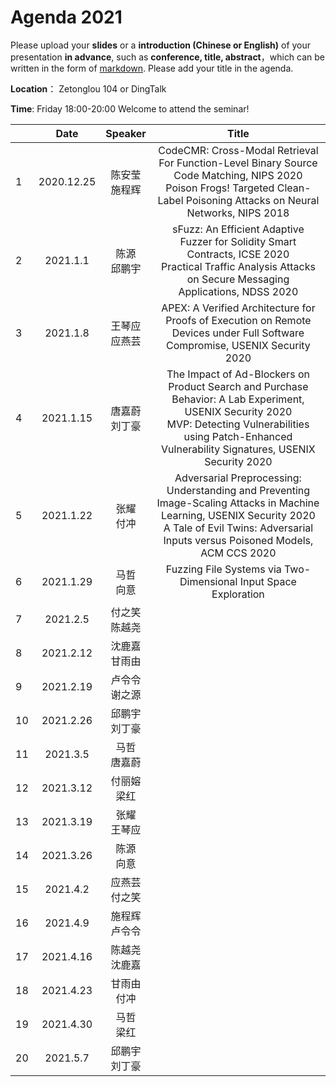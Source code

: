 
# Agenda 2021
Please upload your **slides** or a **introduction (Chinese or English)** of your presentation **in advance**,
such as **conference, title, abstract**，which can be written in the form of [markdown](http://sspai.com/25137). Please add your title in the agenda.

**Location**： Zetonglou 104 or DingTalk

**Time**: Friday 18:00-20:00  Welcome to attend the seminar!


||Date|Speaker|Title|
|---|:---:|:---:|:---:|
|1|2020.12.25|陈安莹<br>施程辉|CodeCMR: Cross-Modal Retrieval For Function-Level Binary Source Code Matching, NIPS 2020<br>Poison Frogs! Targeted Clean-Label Poisoning Attacks on Neural Networks, NIPS 2018|
|2|2021.1.1|陈源<br>邱鹏宇|sFuzz: An Efficient Adaptive Fuzzer for Solidity Smart Contracts, ICSE 2020<br>Practical Traffic Analysis Attacks on Secure Messaging Applications, NDSS 2020|
|3|2021.1.8|王琴应<br>应燕芸|APEX: A Verified Architecture for Proofs of Execution on Remote Devices under Full Software Compromise, USENIX Security 2020|
|4|2021.1.15|唐嘉蔚<br>刘丁豪|The Impact of Ad-Blockers on Product Search and Purchase Behavior: A Lab Experiment, USENIX Security 2020<br>MVP: Detecting Vulnerabilities using Patch-Enhanced Vulnerability Signatures, USENIX Security 2020|
|5|2021.1.22|张耀<br>付冲|Adversarial Preprocessing: Understanding and Preventing Image-Scaling Attacks in Machine Learning, USENIX Security 2020<br>A Tale of Evil Twins: Adversarial Inputs versus Poisoned Models, ACM CCS 2020|
|6|2021.1.29|马哲<br>向意|Fuzzing File Systems via Two-Dimensional Input Space Exploration|
|7|2021.2.5|付之笑<br>陈越尧||
|8|2021.2.12|沈鹿嘉<br>甘雨由||
|9|2021.2.19|卢令令<br>谢之源||
|10|2021.2.26|邱鹏宇<br>刘丁豪||
|11|2021.3.5|马哲<br>唐嘉蔚||
|12|2021.3.12|付丽嫆<br>梁红||
|13|2021.3.19|张耀<br>王琴应||
|14|2021.3.26|陈源<br>向意||
|15|2021.4.2|应燕芸<br>付之笑||
|16|2021.4.9|施程辉<br>卢令令||
|17|2021.4.16|陈越尧<br>沈鹿嘉||
|18|2021.4.23|甘雨由<br>付冲||
|19|2021.4.30|马哲<br>梁红||
|20|2021.5.7|邱鹏宇<br>刘丁豪||

